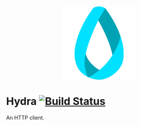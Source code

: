 <p align="center"><img src="https://github.com/Kovee98/hydra/blob/master/app-icon.png" width="200" /></p>

# Hydra [![Build Status](https://travis-ci.org/Kovee98/hydra.svg?branch=master)](https://travis-ci.org/Kovee98/hydra)
An HTTP client.
